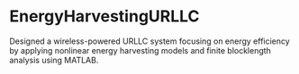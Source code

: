 # EnergyHarvestingURLLC
Designed a wireless-powered URLLC system focusing on energy efficiency by applying nonlinear energy harvesting models and finite blocklength analysis using MATLAB.
